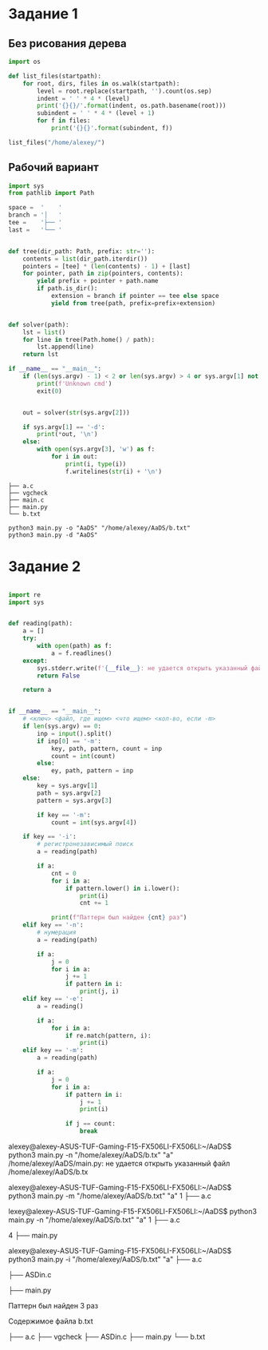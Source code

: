 # Задание 1

## Без рисования дерева
```python
import os

def list_files(startpath):
    for root, dirs, files in os.walk(startpath):
        level = root.replace(startpath, '').count(os.sep)
        indent = ' ' * 4 * (level)
        print('{}{}/'.format(indent, os.path.basename(root)))
        subindent = ' ' * 4 * (level + 1)
        for f in files:
            print('{}{}'.format(subindent, f))

list_files("/home/alexey/")
```

## Рабочий вариант
```python
import sys
from pathlib import Path

space =  '    '
branch = '│   '
tee =    '├── '
last =   '└── '


def tree(dir_path: Path, prefix: str=''):
    contents = list(dir_path.iterdir())
    pointers = [tee] * (len(contents) - 1) + [last]
    for pointer, path in zip(pointers, contents):
        yield prefix + pointer + path.name
        if path.is_dir():
            extension = branch if pointer == tee else space
            yield from tree(path, prefix=prefix+extension)


def solver(path):
    lst = list()
    for line in tree(Path.home() / path):
        lst.append(line)
    return lst

if __name__ == "__main__":
    if (len(sys.argv) - 1) < 2 or len(sys.argv) > 4 or sys.argv[1] not in ['-d', '-o']:
        print(f'Unknown cmd')
        exit(0)


    out = solver(str(sys.argv[2]))

    if sys.argv[1] == '-d':
        print(*out, '\n')
    else:
        with open(sys.argv[3], 'w') as f:
            for i in out:
                print(i, type(i))
                f.writelines(str(i) + '\n')
```
```
├── a.c
├── vgcheck
├── main.c
├── main.py
└── b.txt
```
```
python3 main.py -o "AaDS" "/home/alexey/AaDS/b.txt"
python3 main.py -d "AaDS"
```

# Задание 2

```python

import re
import sys


def reading(path):
    a = []
    try:
        with open(path) as f:
            a = f.readlines()
    except:
        sys.stderr.write(f'{__file__}: не удается открыть указанный файл {path}\n')
        return False

    return a


if __name__ == "__main__":
    # <ключ> <файл, где ищем> <что ищем> <кол-во, если -m>
    if len(sys.argv) == 0:
        inp = input().split()
        if inp[0] == '-m':
            key, path, pattern, count = inp
            count = int(count)
        else:
            ey, path, pattern = inp
    else:
        key = sys.argv[1]
        path = sys.argv[2]
        pattern = sys.argv[3]

        if key == '-m':
            count = int(sys.argv[4])

    if key == '-i':
        # регистронезависимый поиск
        a = reading(path)

        if a:
            cnt = 0
            for i in a:
                if pattern.lower() in i.lower():
                    print(i)
                    cnt += 1

            print(f"Паттерн был найден {cnt} раз")
    elif key == '-n':
        # нумерация
        a = reading(path)

        if a:
            j = 0
            for i in a:
                j += 1
                if pattern in i:
                    print(j, i)
    elif key == '-e':
        a = reading()

        if a:
            for i in a:
                if re.match(pattern, i):
                    print(i)
    elif key == '-m':
        a = reading(path)

        if a:
            j = 0
            for i in a:
                if pattern in i:
                    j += 1
                    print(i)

                if j == count:
                    break

```


alexey@alexey-ASUS-TUF-Gaming-F15-FX506LI-FX506LI:~/AaDS$ python3 main.py -n "/home/alexey/AaDS/b.tx" "a"
/home/alexey/AaDS/main.py: не удается открыть указанный файл /home/alexey/AaDS/b.tx

alexey@alexey-ASUS-TUF-Gaming-F15-FX506LI-FX506LI:~/AaDS$ python3 main.py -m "/home/alexey/AaDS/b.txt" "a" 1
├── a.c


lexey@alexey-ASUS-TUF-Gaming-F15-FX506LI-FX506LI:~/AaDS$ python3 main.py -n "/home/alexey/AaDS/b.txt" "a"
1 ├── a.c

4 ├── main.py



alexey@alexey-ASUS-TUF-Gaming-F15-FX506LI-FX506LI:~/AaDS$ python3 main.py -i "/home/alexey/AaDS/b.txt" "a"
├── a.c

├── ASDin.c

├── main.py

Паттерн был найден 3 раз




Содержимое файла b.txt

├── a.c
├── vgcheck
├── ASDin.c
├── main.py
└── b.txt
